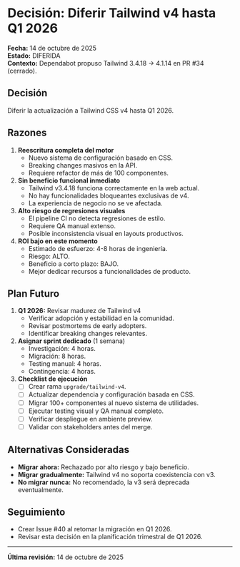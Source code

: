 # Decisión: Diferir Tailwind v4 hasta Q1 2026

**Fecha:** 14 de octubre de 2025  
**Estado:** DIFERIDA  
**Contexto:** Dependabot propuso Tailwind 3.4.18 → 4.1.14 en PR #34 (cerrado).

## Decisión

Diferir la actualización a Tailwind CSS v4 hasta Q1 2026.

## Razones

1. **Reescritura completa del motor**
   - Nuevo sistema de configuración basado en CSS.
   - Breaking changes masivos en la API.
   - Requiere refactor de más de 100 componentes.
2. **Sin beneficio funcional inmediato**
   - Tailwind v3.4.18 funciona correctamente en la web actual.
   - No hay funcionalidades bloqueantes exclusivas de v4.
   - La experiencia de negocio no se ve afectada.
3. **Alto riesgo de regresiones visuales**
   - El pipeline CI no detecta regresiones de estilo.
   - Requiere QA manual extenso.
   - Posible inconsistencia visual en layouts productivos.
4. **ROI bajo en este momento**
   - Estimado de esfuerzo: 4-8 horas de ingeniería.
   - Riesgo: ALTO.
   - Beneficio a corto plazo: BAJO.
   - Mejor dedicar recursos a funcionalidades de producto.

## Plan Futuro

1. **Q1 2026:** Revisar madurez de Tailwind v4
   - Verificar adopción y estabilidad en la comunidad.
   - Revisar postmortems de early adopters.
   - Identificar breaking changes relevantes.
2. **Asignar sprint dedicado** (1 semana)
   - Investigación: 4 horas.
   - Migración: 8 horas.
   - Testing manual: 4 horas.
   - Contingencia: 4 horas.
3. **Checklist de ejecución**
   - [ ] Crear rama `upgrade/tailwind-v4`.
   - [ ] Actualizar dependencia y configuración basada en CSS.
   - [ ] Migrar 100+ componentes al nuevo sistema de utilidades.
   - [ ] Ejecutar testing visual y QA manual completo.
   - [ ] Verificar despliegue en ambiente preview.
   - [ ] Validar con stakeholders antes del merge.

## Alternativas Consideradas

- **Migrar ahora:** Rechazado por alto riesgo y bajo beneficio.
- **Migrar gradualmente:** Tailwind v4 no soporta coexistencia con v3.
- **No migrar nunca:** No recomendado, la v3 será deprecada eventualmente.

## Seguimiento

- Crear Issue #40 al retomar la migración en Q1 2026.
- Revisar esta decisión en la planificación trimestral de Q1 2026.

---

**Última revisión:** 14 de octubre de 2025
